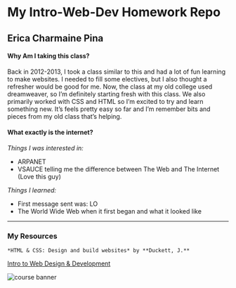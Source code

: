 # My Intro-Web-Dev Homework Repo
## Erica Charmaine Pina

#### Why Am I taking this class?
Back in 2012-2013, I took a class similar to this and had a lot of fun learning to make websites. I needed to fill some electives, but I also thought a refresher would be good for me. Now, the class at my old college used dreamweaver, so I’m definitely starting fresh with this class. We also primarily worked with CSS and HTML so I’m excited to try and learn something new. It’s feels pretty easy so far and I’m remember bits and pieces from my old class that’s helping.

 #### What exactly is the internet?

*Things I was interested in:*
- ARPANET
- VSAUCE telling me the difference between The Web and The Internet (Love this guy)

*Things I learned:*
- First message sent was: LO
- The World Wide Web when it first began and what it looked like

---

### My Resources

`*HTML & CSS: Design and build websites* by **Duckett, J.**`

[Intro to Web Design & Development](https://media-ed-online.github.io/intro-web-dev/)

![course banner](http://bit.ly/2DIVG46)
